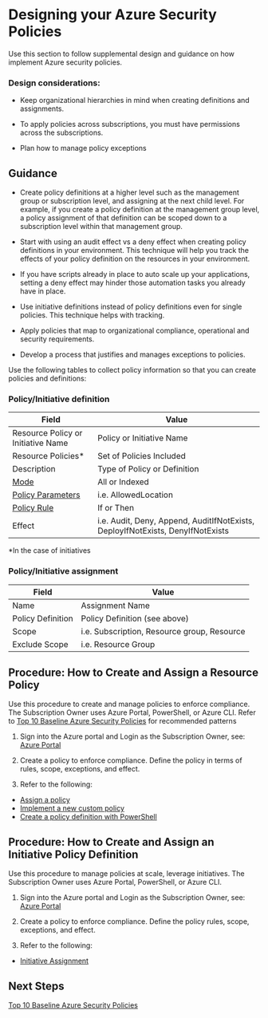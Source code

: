 # Designing your Azure Security Policies

Use this section to follow supplemental design and guidance on how implement Azure security policies. 

 


### Design considerations: 

- Keep organizational hierarchies in mind when creating definitions and assignments.  
 
- To apply policies across subscriptions, you must have permissions across the subscriptions. 

- Plan how to manage policy exceptions 




## Guidance 

- Create policy definitions at a higher level such as the management group or subscription level, and assigning at the next child level. For example, if you create a policy definition at the management group level, a policy assignment of that definition can be scoped down to a subscription level within that management group.  
 


- Start with using an audit effect vs a deny effect when creating policy definitions in your environment. This technique will help you track the effects of your policy definition on the resources in your environment.  
 


- If you have scripts already in place to auto scale up your applications, setting a deny effect may hinder those automation tasks you already have in place.   
 


- Use initiative definitions instead of policy definitions even for single policies. This technique helps with tracking.  
 


- Apply policies that map to organizational compliance, operational and security requirements. 
 


- Develop a process that justifies and manages exceptions to policies. 




Use the following tables to collect policy information so that you can create policies and definitions: 

### Policy/Initiative definition 

| __Field__ | __Value__ |
|-------------|------------|
| Resource Policy or Initiative Name  | Policy or Initiative Name     | 
| Resource Policies*     | Set of Policies Included | 
| Description       | Type of Policy or Definition | 
| [Mode](https://docs.microsoft.com/en-ca/azure/azure-policy/policy-definition#mode)         | All or Indexed | 
| [Policy Parameters](https://docs.microsoft.com/en-ca/azure/azure-policy/policy-definition#parameters)         | i.e. AllowedLocation | 
| [Policy Rule](https://docs.microsoft.com/en-ca/azure/azure-policy/policy-definition#policy-rule)        | If or Then | 
| Effect       | i.e. Audit, Deny, Append, AuditIfNotExists, DeployIfNotExists, DenyIfNotExists | 

*In the case of initiatives 

### Policy/Initiative assignment 

| __Field__ | __Value__ |
|-------------|------------|
| Name  | Assignment Name    | 
| Policy Definition     | Policy Definition (see above) | 
| Scope     | i.e. Subscription, Resource group, Resource | 
| Exclude Scope     | i.e. Resource Group | 


## Procedure: How to Create and Assign a Resource Policy 



Use this procedure to create and manage policies to enforce compliance. The Subscription Owner uses Azure Portal, PowerShell, or Azure CLI. Refer to [Top 10 Baseline Azure Security Policies](Top-10-Baseline-Azure-Security-Policies.md)  for recommended patterns 

1. Sign into the Azure portal and Login as the Subscription Owner, see:  [Azure Portal](http://azure.portal.com/)

 
2. Create a policy to enforce compliance. Define the policy in terms of rules, scope, exceptions, and effect. 


3. Refer to the following: 

- [Assign a policy](https://docs.microsoft.com/en-us/azure/azure-policy/create-manage-policy#assign-a-policy) 
- [Implement a new custom policy](https://docs.microsoft.com/en-us/azure/azure-policy/create-manage-policy#implement-a-new-custom-policy) 
- [Create a policy definition with PowerShell](https://docs.microsoft.com/en-us/azure/azure-policy/create-manage-policy#create-a-policy-definition-with-powershell) 




 


## Procedure: How to Create and Assign an Initiative Policy Definition  


Use this procedure to manage policies at scale, leverage initiatives. The Subscription Owner uses Azure Portal, PowerShell, or Azure CLI.  
 


1. Sign into the Azure portal and Login as the Subscription Owner, see:  [Azure Portal](http://azure.portal.com/)

2. Create a policy to enforce compliance. Define the policy rules, scope, exceptions, and effect. 

3. Refer to the following: 

- [Initiative Assignment](https://docs.microsoft.com/en-ca/azure/azure-policy/azure-policy-introduction#initiative-assignment) 


 


## Next Steps 


[Top 10 Baseline Azure Security Policies](Top-10-Baseline-Azure-Security-Policies.md)
